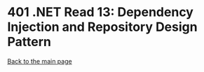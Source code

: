 # 401 .NET Read 13: Dependency Injection and Repository Design Pattern



[Back to the main page](../README.md) 